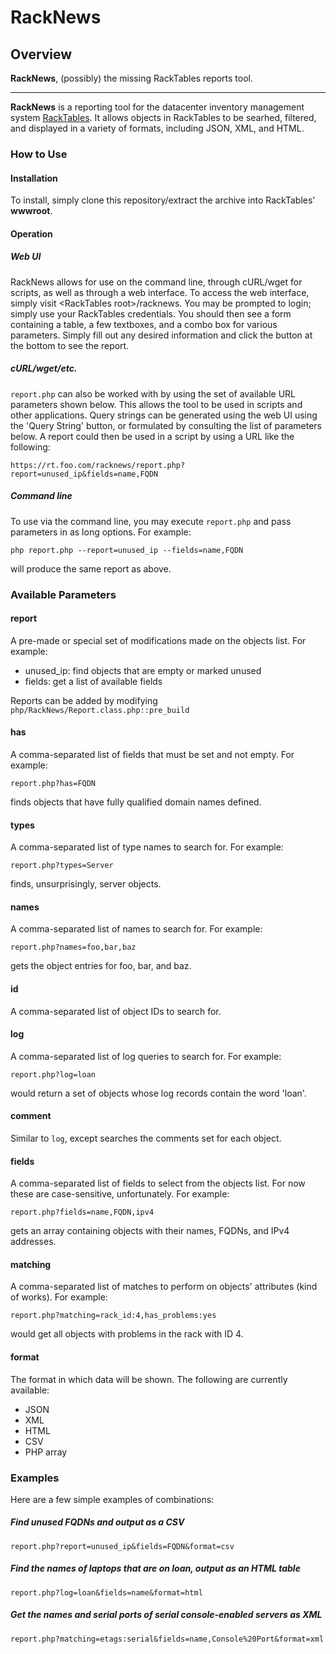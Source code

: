 # RackNews

## Overview

**RackNews**, (possibly) the missing RackTables reports tool.

---
**RackNews** is a reporting tool for the datacenter inventory management system [RackTables](http://www.racktables.org). It allows objects in RackTables to be searhed, filtered, and displayed in a variety of formats, including JSON, XML, and HTML.

### How to Use
#### Installation
To install, simply clone this repository/extract the archive into RackTables' **wwwroot**.

#### Operation
##### Web UI
RackNews allows for use on the command line, through cURL/wget for scripts, as well as through a web interface. To access the web interface, simply visit \<RackTables root\>/racknews. You may be prompted to login; simply use your RackTables credentials. You should then see a form containing a table, a few textboxes, and a combo box for various parameters. Simply fill out any desired information and click the button at the bottom to see the report.

##### cURL/wget/etc.
`report.php` can also be worked with by using the set of available URL parameters shown below. This allows the tool to be used in scripts and other applications. Query strings can be generated using the web UI using the 'Query String' button, or formulated by consulting the list of parameters below. A report could then be used in a script by using a URL like the following:

	https://rt.foo.com/racknews/report.php?report=unused_ip&fields=name,FQDN

##### Command line
To use via the command line, you may execute `report.php` and pass parameters in as long options. For example:

	php report.php --report=unused_ip --fields=name,FQDN
	
will produce the same report as above.

### Available Parameters
#### report
A pre-made or special set of modifications made on the objects list. For example:

- unused_ip: find objects that are empty or marked unused
- fields: get a list of available fields

Reports can be added by modifying `php/RackNews/Report.class.php::pre_build`

#### has
A comma-separated list of fields that must be set and not empty. For example:

	report.php?has=FQDN
	
finds objects that have fully qualified domain names defined.

#### types
A comma-separated list of type names to search for. For example:

	report.php?types=Server
	
finds, unsurprisingly, server objects.

#### names
A comma-separated list of names to search for. For example:

	report.php?names=foo,bar,baz

gets the object entries for foo, bar, and baz.

#### id
A comma-separated list of object IDs to search for.

#### log
A comma-separated list of log queries to search for. For example:

	report.php?log=loan
	
would return a set of objects whose log records contain the word 'loan'.

#### comment
Similar to `log`, except searches the comments set for each object.

#### fields
A comma-separated list of fields to select from the objects list. For now these are case-sensitive, unfortunately. For example:

	report.php?fields=name,FQDN,ipv4
	
gets an array containing objects with their names, FQDNs, and IPv4 addresses.

#### matching
A comma-separated list of matches to perform on objects' attributes (kind of works). For example:

	report.php?matching=rack_id:4,has_problems:yes
	
would get all objects with problems in the rack with ID 4.

#### format
The format in which data will be shown. The following are currently available:

+ JSON
+ XML
+ HTML
+ CSV
+ PHP array

### Examples
Here are a few simple examples of combinations:

##### Find unused FQDNs and output as a CSV

	report.php?report=unused_ip&fields=FQDN&format=csv
	
##### Find the names of laptops that are on loan, output as an HTML table

	report.php?log=loan&fields=name&format=html
	
##### Get the names and serial ports of serial console-enabled servers as XML

	report.php?matching=etags:serial&fields=name,Console%20Port&format=xml